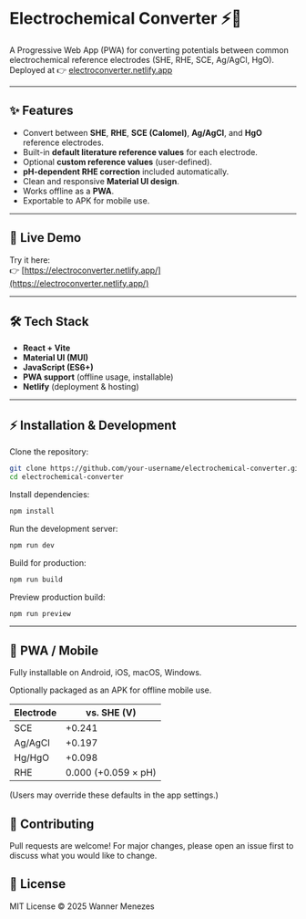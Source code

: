 # Electrochemical Converter ⚡️🔬

A Progressive Web App (PWA) for converting potentials between common electrochemical reference electrodes (SHE, RHE, SCE, Ag/AgCl, HgO).  
Deployed at 👉 [electroconverter.netlify.app](https://electroconverter.netlify.app/)

---

## ✨ Features
- Convert between **SHE**, **RHE**, **SCE (Calomel)**, **Ag/AgCl**, and **HgO** reference electrodes.
- Built-in **default literature reference values** for each electrode.
- Optional **custom reference values** (user-defined).
- **pH-dependent RHE correction** included automatically.
- Clean and responsive **Material UI design**.
- Works offline as a **PWA**.
- Exportable to APK for mobile use.

---

## 🚀 Live Demo
Try it here:  
👉 [https://electroconverter.netlify.app/](https://electroconverter.netlify.app/)

---

## 🛠️ Tech Stack
- **React + Vite**
- **Material UI (MUI)**
- **JavaScript (ES6+)**
- **PWA support** (offline usage, installable)
- **Netlify** (deployment & hosting)

---

## ⚡ Installation & Development
Clone the repository:
```bash
git clone https://github.com/your-username/electrochemical-converter.git
cd electrochemical-converter
```

Install dependencies:
```bash
npm install
```

Run the development server:
```bash
npm run dev
```

Build for production:
```bash
npm run build
```

Preview production build:
```bash
npm run preview
```

---

## 📱 PWA / Mobile

Fully installable on Android, iOS, macOS, Windows.

Optionally packaged as an APK for offline mobile use.

| Electrode | vs. SHE (V)         |
| --------- | ------------------- |
| SCE       | +0.241              |
| Ag/AgCl   | +0.197              |
| Hg/HgO    | +0.098              |
| RHE       | 0.000 (+0.059 × pH) |

(Users may override these defaults in the app settings.)

## 🤝 Contributing

Pull requests are welcome!
For major changes, please open an issue first to discuss what you would like to change.

## 📜 License

MIT License © 2025 Wanner Menezes